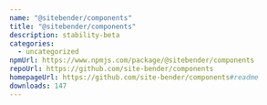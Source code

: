 ```yaml
---
name: "@sitebender/components"
title: "@sitebender/components"
description: stability-beta
categories:
  - uncategorized
npmUrl: https://www.npmjs.com/package/@sitebender/components
repoUrl: https://github.com/site-bender/components
homepageUrl: https://github.com/site-bender/components#readme
downloads: 147
---
```

